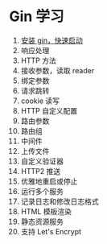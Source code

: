 # Gin 学习
1. [安装 gin，快速启动](https://mp.weixin.qq.com/s/ZojVUwdrqWD32TD6aFb1lg)
2. 响应处理
3. HTTP 方法
4. 接收参数，读取 reader
5. 绑定参数
6. 请求跳转
7. cookie 读写
8. HTTP 自定义配置
9. 路由参数
10. 路由组
11. 中间件
12. 上传文件
13. 自定义验证器
14. HTTP2 推送
15. 优雅地重启或停止
16. 运行多个服务
17. 记录日志和修改日志格式
18. HTML 模板渲染
19. 静态资源服务
20. 支持 Let's Encrypt